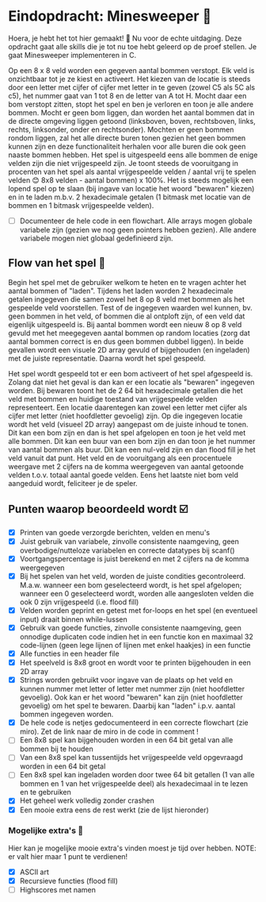 # Eindopdracht: Minesweeper 🚩
Hoera, je hebt het tot hier gemaakt! 🥳 Nu voor de echte uitdaging. 
Deze opdracht gaat alle skills die je tot nu toe hebt geleerd op de proef stellen. 
Je gaat Minesweeper implementeren in C.

Op een 8 x 8 veld worden een gegeven aantal bommen verstopt. 
Elk veld is onzichtbaar tot je ze kiest en activeert. 
Het kiezen van de locatie is steeds door een letter met cijfer of cijfer met letter in te geven 
(zowel C5 als 5C als c5), het nummer gaat van 1 tot 8 en de letter van A tot H. 
Mocht daar een bom verstopt zitten, stopt het spel en ben je verloren en toon je alle andere bommen. 
Mocht er geen bom liggen, dan worden het aantal bommen dat in de directe omgeving liggen 
getoond (linksboven, boven, rechtsboven, links, rechts, linksonder, onder en rechtsonder). 
Mochten er geen bommen rondom liggen, zal het alle directe buren tonen gezien het geen bommen 
kunnen zijn en deze functionaliteit herhalen voor alle buren die ook geen naaste bommen hebben. 
Het spel is uitgespeeld eens alle bommen de enige velden zijn die niet vrijgespeeld zijn. 
Je toont steeds de vooruitgang in procenten van het spel als aantal vrijgespeelde velden / aantal vrij 
te spelen velden 😊 8x8 velden - aantal bommen) x 100%. Het is steeds mogelijk een lopend spel 
op te slaan (bij ingave van locatie het woord "bewaren" kiezen) en in te laden m.b.v. 2 hexadecimale getalen 
(1 bitmask met locatie van de bommen en 1 bitmask vrijgespeelde velden).

  - [ ] Documenteer de hele code in een flowchart. Alle arrays mogen globale variabele zijn 
  (gezien we nog geen pointers hebben gezien). Alle andere variabele mogen niet globaal gedefinieerd zijn.

## Flow van het spel 🎲
Begin het spel met de gebruiker welkom te heten en te vragen achter het aantal bommen of "laden". 
Tijdens het laden worden 2 hexadecimale getalen ingegeven die samen zowel het 8 op 8 veld met 
bommen als het gespeelde veld voorstellen. Test of de ingegeven waarden wel kunnen, bv. geen bommen in het veld, of 
bommen die al ontploft zijn, of een veld dat eigenlijk uitgespeeld is. Bij aantal bommen wordt een nieuw 8 op 8 
veld gevuld met het meegegeven aantal bommen op random locaties (zorg dat aantal bommen correct is en
dus geen bommen dubbel liggen). In beide gevallen wordt een visuele 2D array gevuld of bijgehouden (en ingeladen)
met de juiste representatie. Daarna wordt het spel gespeeld.

Het spel wordt gespeeld tot er een bom activeert of het spel afgespeeld is.
Zolang dat niet het geval is dan kan er een locatie als "bewaren" ingegeven worden.
Bij bewaren toont het de 2 64 bit hexadecimale getallen die het veld met bommen en huidige 
toestand van vrijgespeelde velden representeert. Een locatie daarentegen kan zowel een 
letter met cijfer als cijfer met letter (niet hoofdletter gevoelig) zijn. Op die ingegeven 
locatie wordt het veld (visueel 2D array) aangepast om de juiste inhoud te tonen. 
Dit kan een bom zijn en dan is het spel afgelopen en toon je het veld met alle bommen. 
Dit kan een buur van een bom zijn en dan toon je het nummer van aantal bommen als buur.
Dit kan een nul-veld zijn en dan flood fill je het veld vanuit dat punt. Het veld en de 
vooruitgang als een procentuele weergave met 2 cijfers na de komma weergegeven van aantal 
getoonde velden t.o.v. totaal aantal goede velden. Eens het laatste niet bom veld aangeduid 
wordt, feliciteer je de speler.

## Punten waarop beoordeeld wordt ☑️
- [x] Printen van goede verzorgde berichten, velden en menu's
- [x] Juist gebruik van variabele, zinvolle consistente naamgeving, geen overbodige/nutteloze variabelen en correcte datatypes bij scanf()
- [x] Voortgangspercentage is juist berekend en met 2 cijfers na de komma weergegeven
- [x] Bij het spelen van het veld, worden de juiste condities gecontroleerd. M.a.w. wanneer een bom geselecteerd wordt, is het spel afgelopen; wanneer een 0 geselecteerd wordt, worden alle aangesloten velden die ook 0 zijn vrijgespeeld (i.e. flood fill)
- [x] Velden worden geprint en getest met for-loops en het spel (en eventueel input) draait binnen while-lussen
- [x] Gebruik van goede functies, zinvolle consistente naamgeving, geen onnodige duplicaten code indien het in een functie kon en maximaal 32 code-lijnen (geen lege lijnen of lijnen met enkel haakjes) in een functie
- [x] Alle functies in een header file
- [x] Het speelveld is 8x8 groot en wordt voor te printen bijgehouden in een 2D array
- [x] Strings worden gebruikt voor ingave van de plaats op het veld en kunnen nummer met letter of letter met nummer zijn (niet hoofdletter gevoelig). Ook kan er het woord "bewaren" kan zijn (niet hoofdletter gevoelig) om het spel te bewaren. Daarbij kan "laden" i.p.v. aantal bommen ingegeven worden.
- [x] De hele code is netjes gedocumenteerd in een correcte flowchart (zie miro). Zet de link naar de miro in de code in comment !
- [ ] Een 8x8 spel kan bijgehouden worden in een 64 bit getal van alle bommen bij te houden
- [ ] Van een 8x8 spel kan tussentijds het vrijgespeelde veld opgevraagd worden in een 64 bit getal
- [ ] Een 8x8 spel kan ingeladen worden door twee 64 bit getallen (1 van alle bommen en 1 van het vrijgespeelde deel) als hexadecimaal in te lezen en te gebruiken
- [x] Het geheel werk volledig zonder crashen
- [x] Een mooie extra eens de rest werkt (zie de lijst hieronder)

### Mogelijke extra's 👾
Hier kan je mogelijke mooie extra's vinden moest je tijd over hebben.
NOTE: er valt hier maar 1 punt te verdienen!

- [x] ASCII art
- [x] Recursieve functies (flood fill)
- [ ] Highscores met namen